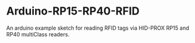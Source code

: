 # Arduino-RP15-RP40-RFID
An arduino example sketch for reading RFID tags via HID-PROX  RP15 and RP40 multiClass readers.
